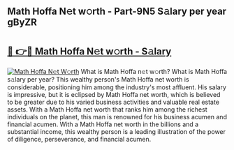 ## Math Hoffa N𝚎t w𝚘rth - Part-9N5 S𝚊lary per year gByZR

# <h2><a href="http://gc50kfb.nevu.top/?p=Math+Hoffa">🔗 👉🔴 Math Hoffa N𝚎t w𝚘rth - S𝚊lary</a></h2>

[![Math Hoffa N𝚎t W𝚘rth](https://i.imgur.com/Oavwk0R.jpeg)](http://gc50kfb.nevu.top/?p=Math+Hoffa)
What is Math Hoffa n𝚎t w𝚘rth? What is Math Hoffa s𝚊lary per year?
This wealthy person's Math Hoffa net worth is considerable, positioning him among the industry's most affluent. His salary is impressive, but it is eclipsed by Math Hoffa net worth, which is believed to be greater due to his varied business activities and valuable real estate assets. With a Math Hoffa net worth that ranks him among the richest individuals on the planet, this man is renowned for his business acumen and financial acumen. With a Math Hoffa net worth in the billions and a substantial income, this wealthy person is a leading illustration of the power of diligence, perseverance, and financial acumen.
